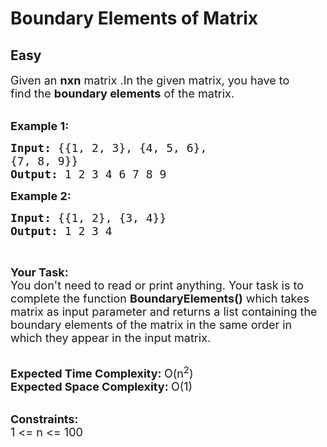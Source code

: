 # Boundary Elements of Matrix
## Easy 
<div class="problem-statement">
                <p></p><p><span style="font-size:18px">Given an <strong>n</strong><strong>xn</strong>&nbsp;matrix .In the given matrix, you have to find&nbsp;the <strong>boundary&nbsp;elements</strong> of the matrix.</span><br>
&nbsp;</p>

<p><span style="font-size:18px"><strong>Example 1:</strong></span></p>

<pre><span style="font-size:18px"><strong>Input: </strong>{{1, 2, 3}, {4, 5, 6}, 
{7, 8, 9}}
<strong>Output: </strong>1 2 3 4 6 7 8 9</span>
</pre>

<p><span style="font-size:18px"><strong>Example 2:</strong></span></p>

<pre><span style="font-size:18px"><strong>Input: </strong>{{1, 2}, {3, 4}}
<strong>Output: </strong>1 2 3 4</span>
</pre>

<p>&nbsp;</p>

<p><span style="font-size:18px"><strong>Your Task:</strong><br>
You don't need to read or print anything. Your task is to complete the function&nbsp;<strong>BoundaryElements()</strong>&nbsp;which takes matrix as input parameter and returns a list containing the boundary elements of the matrix in the same order in which they appear in the input matrix.</span><br>
&nbsp;</p>

<p><span style="font-size:18px"><strong>Expected Time Complexity:&nbsp;</strong>O(n<sup>2</sup>)<br>
<strong>Expected Space Complexity:&nbsp;</strong>O(1)</span><br>
&nbsp;</p>

<p><span style="font-size:18px"><strong>Constraints:</strong><br>
1 &lt;= n &lt;= 100</span></p>
 <p></p>
            </div>